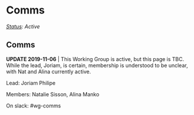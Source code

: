 # Comms

[_Status_](https://docs.google.com/document/d/1RQrZE_9iw0ewIj7UCvC7SBLCziYwfi13vM5FbRDBCx4/edit?usp=sharing)_: Active_

## Comms

**UPDATE 2019-11-06** \| This Working Group is active, but this page is TBC. While the lead, Joriam, is certain, membership is understood to be unclear, with Nat and Alina currently active.

Lead: Joriam Philipe

Members: Natalie Sisson, Alina Manko

On slack: \#wg-comms

